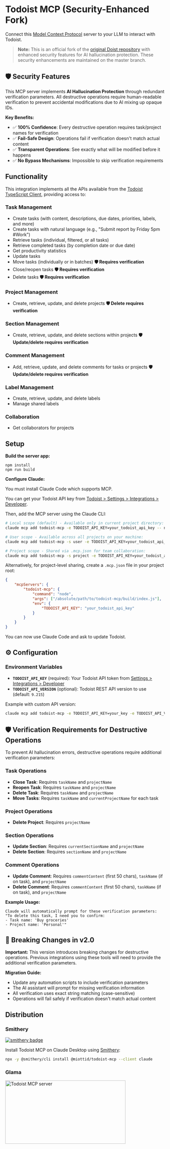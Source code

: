 # Todoist MCP (Security-Enhanced Fork)

Connect this [Model Context Protocol](https://modelcontextprotocol.io/introduction) server to your LLM to interact with Todoist.

> **Note:** This is an official fork of the [original Doist repository](https://github.com/Doist/todoist-mcp) with enhanced security features for AI hallucination protection. These security enhancements are maintained on the master branch.

## 🛡️ Security Features

This MCP server implements **AI Hallucination Protection** through redundant verification parameters. All destructive operations require human-readable verification to prevent accidental modifications due to AI mixing up opaque IDs.

**Key Benefits:**
- ✅ **100% Confidence**: Every destructive operation requires task/project names for verification
- ✅ **Fail-Safe Design**: Operations fail if verification doesn't match actual content
- ✅ **Transparent Operations**: See exactly what will be modified before it happens
- ✅ **No Bypass Mechanisms**: Impossible to skip verification requirements

## Functionality

This integration implements all the APIs available from the [Todoist TypeScript Client](https://doist.github.io/todoist-api-typescript/api/classes/TodoistApi/), providing access to:

### Task Management
- Create tasks (with content, descriptions, due dates, priorities, labels, and more)
- Create tasks with natural language (e.g., "Submit report by Friday 5pm #Work")
- Retrieve tasks (individual, filtered, or all tasks)
- Retrieve completed tasks (by completion date or due date)
- Get productivity statistics
- Update tasks
- Move tasks (individually or in batches) **🛡️ Requires verification**
- Close/reopen tasks **🛡️ Requires verification**
- Delete tasks **🛡️ Requires verification**

### Project Management
- Create, retrieve, update, and delete projects **🛡️ Delete requires verification**

### Section Management
- Create, retrieve, update, and delete sections within projects **🛡️ Update/delete requires verification**

### Comment Management
- Add, retrieve, update, and delete comments for tasks or projects **🛡️ Update/delete requires verification**

### Label Management
- Create, retrieve, update, and delete labels
- Manage shared labels

### Collaboration
- Get collaborators for projects

## Setup

**Build the server app:**

```
npm install
npm run build
```

**Configure Claude:**

You must install Claude Code which supports MCP.

You can get your Todoist API key from [Todoist > Settings > Integrations > Developer](https://app.todoist.com/app/settings/integrations/developer).

Then, add the MCP server using the Claude CLI:

```bash
# Local scope (default) - Available only in current project directory:
claude mcp add todoist-mcp -e TODOIST_API_KEY=your_todoist_api_key -- node $(pwd)/build/index.js

# User scope - Available across all projects on your machine:
claude mcp add todoist-mcp -s user -e TODOIST_API_KEY=your_todoist_api_key -- node $(pwd)/build/index.js

# Project scope - Shared via .mcp.json for team collaboration:
claude mcp add todoist-mcp -s project -e TODOIST_API_KEY=your_todoist_api_key -- node $(pwd)/build/index.js
```

Alternatively, for project-level sharing, create a `.mcp.json` file in your project root:

```json
{
    "mcpServers": {
        "todoist-mcp": {
            "command": "node",
            "args": ["/absolute/path/to/todoist-mcp/build/index.js"],
            "env": {
                "TODOIST_API_KEY": "your_todoist_api_key"
            }
        }
    }
}
```

You can now use Claude Code and ask to update Todoist.

## ⚙️ Configuration

### Environment Variables

- **`TODOIST_API_KEY`** (required): Your Todoist API token from [Settings > Integrations > Developer](https://app.todoist.com/app/settings/integrations/developer)
- **`TODOIST_API_VERSION`** (optional): Todoist REST API version to use (default: `9.215`)

Example with custom API version:
```bash
claude mcp add todoist-mcp -e TODOIST_API_KEY=your_key -e TODOIST_API_VERSION=9.216 -- node $(pwd)/build/index.js
```

## 🛡️ Verification Requirements for Destructive Operations

To prevent AI hallucination errors, destructive operations require additional verification parameters:

### Task Operations
- **Close Task**: Requires `taskName` and `projectName`
- **Reopen Task**: Requires `taskName` and `projectName`  
- **Delete Task**: Requires `taskName` and `projectName`
- **Move Tasks**: Requires `taskName` and `currentProjectName` for each task

### Project Operations  
- **Delete Project**: Requires `projectName`

### Section Operations
- **Update Section**: Requires `currentSectionName` and `projectName`
- **Delete Section**: Requires `sectionName` and `projectName`

### Comment Operations
- **Update Comment**: Requires `commentContent` (first 50 chars), `taskName` (if on task), and `projectName`
- **Delete Comment**: Requires `commentContent` (first 50 chars), `taskName` (if on task), and `projectName`

**Example Usage:**
```
Claude will automatically prompt for these verification parameters:
"To delete this task, I need you to confirm:
- Task name: 'Buy groceries'  
- Project name: 'Personal'"
```

## 🔄 Breaking Changes in v2.0

**Important:** This version introduces breaking changes for destructive operations. Previous integrations using these tools will need to provide the additional verification parameters.

**Migration Guide:**
- Update any automation scripts to include verification parameters
- The AI assistant will prompt for missing verification information
- All verification uses exact string matching (case-sensitive)
- Operations will fail safely if verification doesn't match actual content

## Distribution

### Smithery

[![smithery badge](https://smithery.ai/badge/@miottid/todoist-mcp)](https://smithery.ai/server/@miottid/todoist-mcp)

Install Todoist MCP on Claude Desktop using [Smithery](https://smithery.ai/server/@miottid/todoist-mcp):

```bash
npx -y @smithery/cli install @miottid/todoist-mcp --client claude
```

### Glama

<a href="https://glama.ai/mcp/servers/2010u29g1w">
  <img width="380" height="200" src="https://glama.ai/mcp/servers/2010u29g1w/badge" alt="Todoist MCP server" />
</a>